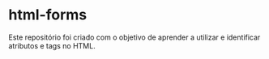 # html-forms
Este repositório foi criado com o objetivo de aprender a utilizar e identificar atributos e tags no HTML. 
